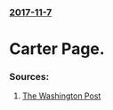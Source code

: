 ### [2017-11-7](/news/2017/11/7/index.md)

# Carter Page. 




### Sources:

1. [The Washington Post](https://www.washingtonpost.com/blogs/compost/wp/2017/11/07/the-paranoid-carter-page-transcript-what-in-gods-name-did-i-just-read/)
